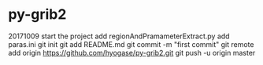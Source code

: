 # py-grib2
20171009
start the project
add regionAndPramameterExtract.py
add paras.ini
git init
git add README.md
git commit -m "first commit"
git remote add origin https://github.com/hyogase/py-grib2.git
git push -u origin master
